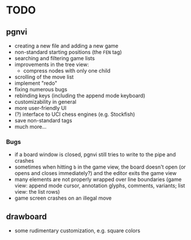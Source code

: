 # TODO

## pgnvi

- creating a new file and adding a new game
- non-standard starting positions (the `FEN` tag)
- searching and filtering game lists
- improvements in the tree view:
  - compress nodes with only one child
- scrolling of the move list
- implement "redo"
- fixing numerous bugs
- rebinding keys (including the append mode keyboard)
- customizability in general
- more user-friendly UI
- (?) interface to UCI chess engines (e.g. Stockfish)
- save non-standard tags
- much more...

### Bugs

- if a board window is closed, pgnvi still tries to write to the pipe and
  crashes
- sometimes when hitting `b` in the game view, the board doesn't open (or opens
  and closes immediately?) and the editor exits the game view
- many elements are not properly wrapped over line boundaries (game view:
  append mode cursor, annotation glyphs, comments, variants; list view: the
  list rows)
- game screen crashes on an illegal move

## drawboard

- some rudimentary customization, e.g. square colors

